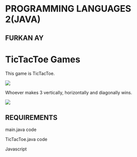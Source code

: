 # PROGRAMMING LANGUAGES 2(JAVA)

## FURKAN AY

# TicTacToe Games

This game is TicTacToe.

<img src="https://user-images.githubusercontent.com/74255322/111913273-95a14100-8a97-11eb-86a6-44be5843b906.png">

Whoever makes 3 vertically, horizontally and diagonally wins.

<img src="https://user-images.githubusercontent.com/74255322/111913156-0d22a080-8a97-11eb-815c-60f52ce81980.png">

## **REQUIREMENTS**
main.java code

TicTacToe.java code

Javascript

